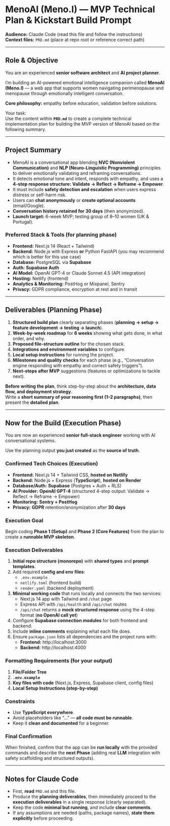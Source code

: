 # MenoAI (Meno.I) — MVP Technical Plan & Kickstart Build Prompt

**Audience:** Claude Code (read this file and follow the instructions)  
**Context files:** `PRD.md` (place at repo root or reference correct path)

---

## Role & Objective

You are an experienced **senior software architect** and **AI project planner**.

I’m building an AI-powered emotional intelligence companion called **MenoAI (Meno.I)** — a web app that supports women navigating perimenopause and menopause through emotionally intelligent conversation.

**Core philosophy:** empathy before education, validation before solutions.

Your task:  
Use the content within **`PRD.md`** to create a complete technical implementation plan for building the MVP version of MenoAI based on the following summary.

---

## Project Summary

- MenoAI is a conversational app blending **NVC (Nonviolent Communication)** and **NLP (Neuro-Linguistic Programming)** principles to deliver emotionally validating and reframing conversations.
- It detects emotional tone and intent, responds with empathy, and uses a **4-step response structure:** **Validate → Reflect → Reframe → Empower**.
- It must include **safety detection and escalation** when users express distress or self-harm risk.
- Users can **chat anonymously** or **create optional accounts** (email/Google).
- **Conversation history retained for 30 days** (then anonymized).
- **Launch target:** 6-week MVP; testing group of 8–10 women (UK & Portugal).

### Preferred Stack & Tools (for planning phase)

- **Frontend:** Next.js 14 (React + Tailwind)
- **Backend:** Node.js with Express **or** Python FastAPI (you may recommend which is better for this use case)
- **Database:** PostgreSQL via **Supabase**
- **Auth:** **Supabase Auth**
- **AI Model:** OpenAI GPT-4 or Claude Sonnet 4.5 (API integration)
- **Hosting:** Netlify (frontend)
- **Analytics & Monitoring:** PostHog or Mixpanel, Sentry
- **Privacy:** GDPR compliance, encryption at rest and in transit

---

## Deliverables (Planning Phase)

1. **Structured build plan** clearly separating phases (**planning → setup → feature development → testing → launch**).
2. **Week-by-week roadmap** for **6 weeks** showing what gets done, in what order, and why.
3. **Proposed file-structure outline** for the chosen stack.
4. **Integrations and environment variables** to configure.
5. **Local setup instructions** for running the project.
6. **Milestones and quality checks** for each phase (e.g., “Conversation engine responding with empathy and correct safety triggers”).
7. **Next-steps after MVP** suggestions (features or optimizations to tackle next).

**Before writing the plan**, think step-by-step about the **architecture, data flow, and deployment strategy**.  
Write a **short summary of your reasoning first (1–2 paragraphs)**, then present the **detailed plan**.

---

## Now for the Build (Execution Phase)

You are now an experienced **senior full-stack engineer** working with AI conversational systems.

Use the planning output **you just created** as the **source of truth**.

### Confirmed Tech Choices (Execution)

- **Frontend:** Next.js 14 + Tailwind CSS, **hosted on Netlify**
- **Backend:** Node.js + Express (**TypeScript**), **hosted on Render**
- **Database/Auth:** **Supabase** (Postgres + Auth + RLS)
- **AI Provider:** **OpenAI GPT-4** (structured 4-step output: Validate → Reflect → Reframe → Empower)
- **Monitoring:** **Sentry + PostHog**
- **Privacy:** **GDPR** retention/anonymization after **30 days**

### Execution Goal

Begin coding **Phase 1 (Setup)** and **Phase 2 (Core Features)** from the plan to create a **runnable MVP skeleton**.

### Execution Deliverables

1. **Initial repo structure (monorepo)** with **shared types** and **prompt templates**.
2. Add required **config and env files**:
   - `.env.example`
   - `netlify.toml` (frontend build)
   - `render.yaml` (backend deployment)
3. **Minimal working code** that runs locally and connects the two services:
   - Next.js 14 app with Tailwind and `/chat` page
   - Express API with `/api/health` and `/api/chat` routes
   - `/api/chat` returns a **mock structured response** using the 4-step format (**no OpenAI call yet**)
4. Configure **Supabase connection modules** for both frontend and backend.
5. Include **inline comments** explaining what each file does.
6. Ensure `package.json` lists all dependencies and the project runs with:
   - **Frontend:** http://localhost:3000
   - **Backend:** http://localhost:4000

### Formatting Requirements (for your output)

1. **File/Folder Tree**
2. **`.env.example`**
3. **Key files with code** (Next.js, Express, Supabase client, config files)
4. **Local Setup Instructions (step-by-step)**

### Constraints

- Use **TypeScript everywhere**.
- Avoid placeholders like “…” — **all code must be runnable**.
- Keep it **clean and documented** for a beginner.

### Final Confirmation

When finished, confirm that the app can be **run locally** with the provided commands and describe the **next Phase** (adding real **LLM** integration with safety scaffolding and structured outputs).

---

## Notes for Claude Code

- First, **read** `PRD.md` and this file.
- Produce the **planning deliverables**, then immediately proceed to the **execution deliverables** in a single response (clearly separated).
- Keep the code **minimal but running**, and include **clear comments**.
- If any assumptions are needed (paths, package names), **state them explicitly** before proceeding.

